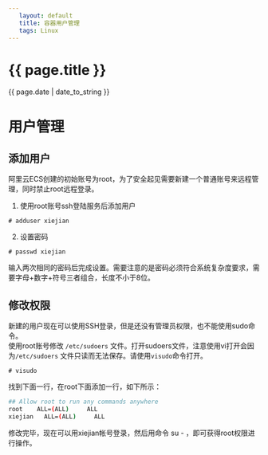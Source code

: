 ```yaml
---
   layout: default
   title: 容器用户管理
   tags: Linux
---
```


# {{ page.title }}
{{ page.date | date_to_string }}

# 用户管理
## 添加用户
阿里云ECS创建的初始账号为root，为了安全起见需要新建一个普通账号来远程管理，同时禁止root远程登录。

1. 使用root账号ssh登陆服务后添加用户
```
# adduser xiejian
```
2. 设置密码
```
# passwd xiejian
```
输入两次相同的密码后完成设置。需要注意的是密码必须符合系统复杂度要求，需要字母+数字+符号三者组合，长度不小于8位。

## 修改权限
新建的用户现在可以使用SSH登录，但是还没有管理员权限，也不能使用sudo命令。  
使用root账号修改 `/etc/sudoers` 文件。打开sudoers文件，注意使用vi打开会因为`/etc/sudoers` 文件只读而无法保存。请使用`visudo`命令打开。
```
# visudo
```
找到下面一行，在root下面添加一行，如下所示：
```sh
## Allow root to run any commands anywhere
root    ALL=(ALL)     ALL
xiejian   ALL=(ALL)     ALL
```
修改完毕，现在可以用xiejian帐号登录，然后用命令 su - ，即可获得root权限进行操作。

    